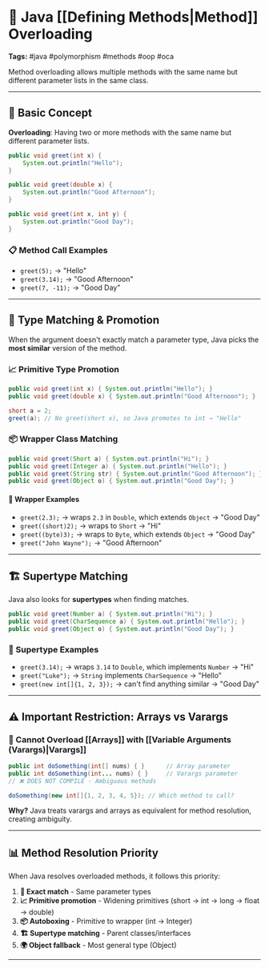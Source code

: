 # 🔄 Java [[Defining Methods|Method]] Overloading

**Tags:** #java #polymorphism #methods #oop #oca

Method overloading allows multiple methods with the same name but different parameter lists in the same class.

---

## 🎯 Basic Concept

**Overloading**: Having two or more methods with the same name but different parameter lists.

```java
public void greet(int x) { 
    System.out.println("Hello"); 
}

public void greet(double x) { 
    System.out.println("Good Afternoon"); 
}

public void greet(int x, int y) { 
    System.out.println("Good Day"); 
}
```

### 📋 Method Call Examples

- `greet(5);` → "Hello"
- `greet(3.14);` → "Good Afternoon"
- `greet(7, -11);` → "Good Day"

---

## 🔄 Type Matching & Promotion

When the argument doesn't exactly match a parameter type, Java picks the **most similar** version of the method.

### 📈 Primitive Type Promotion

```java
public void greet(int x) { System.out.println("Hello"); }
public void greet(double x) { System.out.println("Good Afternoon"); }

short a = 2;
greet(a); // No greet(short x), so Java promotes to int → "Hello"
```

### 📦 Wrapper Class Matching

```java
public void greet(Short a) { System.out.println("Hi"); }
public void greet(Integer a) { System.out.println("Hello"); }
public void greet(String str) { System.out.println("Good Afternoon"); }
public void greet(Object o) { System.out.println("Good Day"); }
```

#### 🎯 Wrapper Examples

- `greet(2.3);` → wraps `2.3` in `Double`, which extends `Object` → "Good Day"
- `greet((short)2);` → wraps to `Short` → "Hi"
- `greet((byte)3);` → wraps to `Byte`, which extends `Object` → "Good Day"
- `greet("John Wayne");` → "Good Afternoon"

---

## 🏗️ Supertype Matching

Java also looks for **supertypes** when finding matches.

```java
public void greet(Number a) { System.out.println("Hi"); }
public void greet(CharSequence a) { System.out.println("Hello"); }
public void greet(Object o) { System.out.println("Good Day"); }
```

### 🎯 Supertype Examples

- `greet(3.14);` → wraps `3.14` to `Double`, which implements `Number` → "Hi"
- `greet("Luke");` → `String` implements `CharSequence` → "Hello"
- `greet(new int[]{1, 2, 3});` → can't find anything similar → "Good Day"

---

## ⚠️ Important Restriction: Arrays vs Varargs

### 🚫 Cannot Overload [[Arrays]] with [[Variable Arguments (Varargs)|Varargs]]

```java
public int doSomething(int[] nums) { }      // Array parameter
public int doSomething(int... nums) { }     // Varargs parameter
// ❌ DOES NOT COMPILE - Ambiguous methods

doSomething(new int[]{1, 2, 3, 4, 5}); // Which method to call?
```

**Why?** Java treats varargs and arrays as equivalent for method resolution, creating ambiguity.

---

## 📊 Method Resolution Priority

When Java resolves overloaded methods, it follows this priority:

1. **🎯 Exact match** - Same parameter types
2. **📈 Primitive promotion** - Widening primitives (short → int → long → float → double)
3. **📦 Autoboxing** - Primitive to wrapper (int → Integer)
4. **🏗️ Supertype matching** - Parent classes/interfaces
5. **🌍 Object fallback** - Most general type (Object)

---